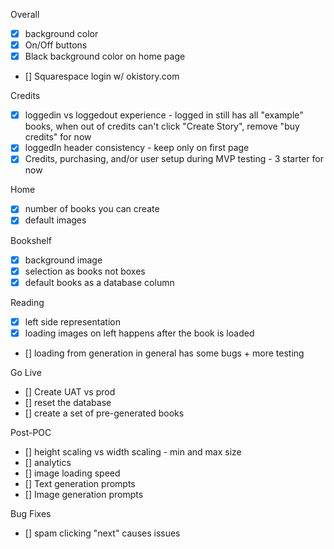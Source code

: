 
Overall
- [x] background color
- [x] On/Off buttons
- [x] Black background color on home page
- [] Squarespace login w/ okistory.com

Credits
- [x] loggedin vs loggedout experience - logged in still has all "example" books, when out of credits can't click "Create Story", remove "buy credits" for now
- [x] loggedIn header consistency - keep only on first page
- [x] Credits, purchasing, and/or user setup during MVP testing - 3 starter for now

Home
- [x] number of books you can create
- [x] default images

Bookshelf
- [x] background image
- [x] selection as books not boxes
- [x] default books as a database column

Reading
- [x] left side representation
- [x] loading images on left happens after the book is loaded
- [] loading from generation in general has some bugs + more testing

Go Live
- [] Create UAT vs prod
- [] reset the database
- [] create a set of pre-generated books


Post-POC
- [] height scaling vs width scaling - min and max size
- [] analytics
- [] image loading speed
- [] Text generation prompts
- [] Image generation prompts


Bug Fixes
- [] spam clicking "next" causes issues